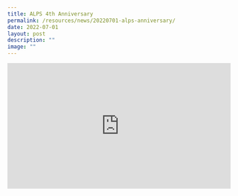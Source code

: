 ```yaml
---
title: ALPS 4th Anniversary
permalink: /resources/news/20220701-alps-anniversary/
date: 2022-07-01
layout: post
description: ""
image: ""
---
```

<iframe allow="autoplay; clipboard-write; encrypted-media; picture-in-picture; web-share" allowfullscreen="true" frameborder="0" scrolling="no" style="aspect-ratio: 16 / 9; border: none; overflow: hidden; width: 100%; height: auto" src="https://www.facebook.com/plugins/video.php?height=314&amp;href=https%3A%2F%2Fwww.facebook.com%2Falpshealthcaresupplychain%2Fvideos%2F1052606198703795%2F&amp;show_text=false&amp;width=560&amp;t=0">
</iframe>